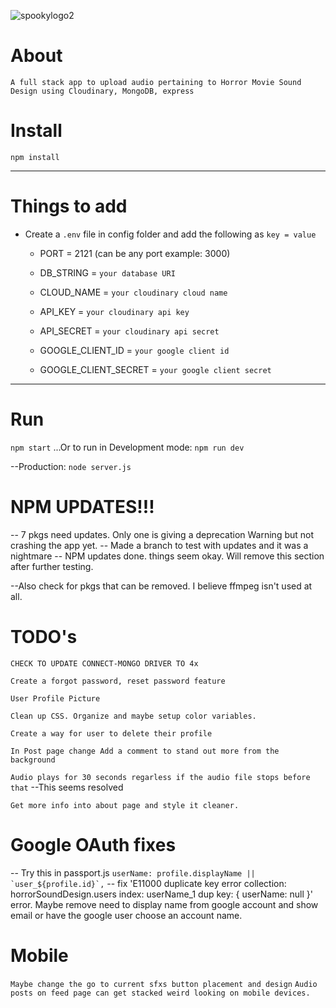 ![spookylogo2](https://user-images.githubusercontent.com/72758221/236322035-d9defb3f-5ac9-44e2-bb29-720a07f2fcbc.JPG)


# About

`A full stack app to upload audio pertaining to Horror Movie Sound Design using Cloudinary, MongoDB, express`

# Install

`npm install`

---

# Things to add

- Create a `.env` file in config folder and add the following as `key = value`
  - PORT = 2121 (can be any port example: 3000)
  - DB_STRING = `your database URI`
  - CLOUD_NAME = `your cloudinary cloud name`
  - API_KEY = `your cloudinary api key`
  - API_SECRET = `your cloudinary api secret`

  - GOOGLE_CLIENT_ID = `your google client id`
  - GOOGLE_CLIENT_SECRET = `your google client secret`
  

---

# Run

`npm start`
...Or to run in Development mode: `npm run dev`

--Production: `node server.js`


# NPM UPDATES!!!
-- 7 pkgs need updates. Only one is giving a deprecation Warning but not crashing the app yet. 
-- Made a branch to test with updates and it was a nightmare
-- NPM updates done. things seem okay. Will remove this section after further testing.

--Also check for pkgs that can be removed. I believe ffmpeg isn't used at all.

# TODO's

`CHECK TO UPDATE CONNECT-MONGO DRIVER TO 4x`

`Create a forgot password, reset password feature`

`User Profile Picture`

`Clean up CSS. Organize and maybe setup color variables.`

`Create a way for user to delete their profile`

`In Post page change Add a comment to stand out more from the background`

`Audio plays for 30 seconds regarless if the audio file stops before that` --This seems resolved

`Get more info into about page and style it cleaner.`

# Google OAuth fixes
-- Try this in passport.js 
``` userName: profile.displayName || `user_${profile.id}`, ```
-- fix 'E11000 duplicate key error collection: horrorSoundDesign.users index: userName_1 dup key: { userName: null }' error. Maybe remove need to display name from google account and show email or have the google user choose an account name.


# Mobile 
`Maybe change the go to current sfxs button placement and design`
`Audio posts on feed page can get stacked weird looking on mobile devices.`

